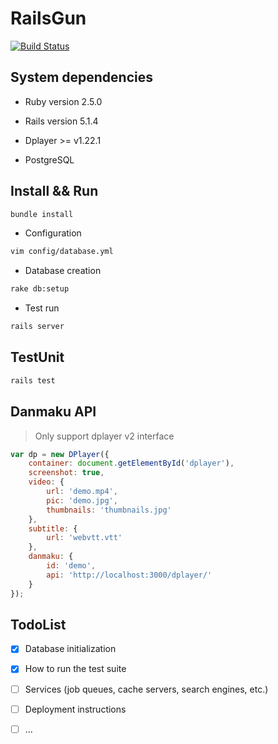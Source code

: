 RailsGun
=====

[![Build Status](https://travis-ci.org/MoePlayer/RailsGun.svg?branch=master)](https://travis-ci.org/MoePlayer/RailsGun)

## System dependencies
* Ruby version 2.5.0

* Rails version 5.1.4

* Dplayer >= v1.22.1

* PostgreSQL

## Install && Run

```bash
bundle install
```

* Configuration
```bash
vim config/database.yml
```

* Database creation
```sh
rake db:setup
```

* Test run
```bash
rails server
```

## TestUnit

```sh
rails test
```

## Danmaku API
>Only support dplayer v2 interface

```JavaScript
var dp = new DPlayer({
    container: document.getElementById('dplayer'),
    screenshot: true,
    video: {
        url: 'demo.mp4',
        pic: 'demo.jpg',
        thumbnails: 'thumbnails.jpg'
    },
    subtitle: {
        url: 'webvtt.vtt'
    },
    danmaku: {
        id: 'demo',
        api: 'http://localhost:3000/dplayer/'
    }
});

```

## TodoList
* [x] Database initialization

* [x] How to run the test suite

* [ ] Services (job queues, cache servers, search engines, etc.)

* [ ] Deployment instructions

* [ ] ...
